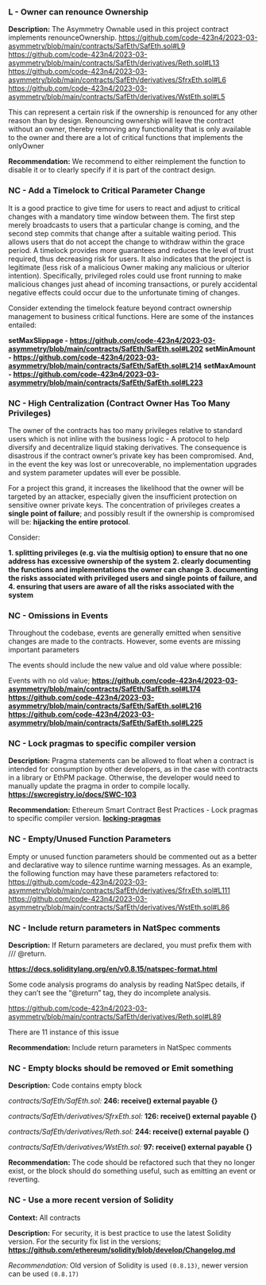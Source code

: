 ### L - Owner can renounce Ownership
**Description:**
The Asymmetry Ownable used in this project contract implements renounceOwnership.
https://github.com/code-423n4/2023-03-asymmetry/blob/main/contracts/SafEth/SafEth.sol#L9
https://github.com/code-423n4/2023-03-asymmetry/blob/main/contracts/SafEth/derivatives/Reth.sol#L13
https://github.com/code-423n4/2023-03-asymmetry/blob/main/contracts/SafEth/derivatives/SfrxEth.sol#L6
https://github.com/code-423n4/2023-03-asymmetry/blob/main/contracts/SafEth/derivatives/WstEth.sol#L5

This can represent a certain risk if the ownership is renounced for any other reason than by design. Renouncing ownership will leave the contract without an owner, thereby removing any functionality that is only available to the owner and there are a lot of critical functions that implements the onlyOwner

**Recommendation:**
We recommend to either reimplement the function to disable it or to clearly specify if it is part of the contract design.

### NC - Add a Timelock to Critical Parameter Change
It is a good practice to give time for users to react and adjust to critical changes with a mandatory time window between them. The first step merely broadcasts to users that a particular change is coming, and the second step commits that change after a suitable waiting period. This allows users that do not accept the change to withdraw within the grace period. A timelock provides more guarantees and reduces the level of trust required, thus decreasing risk for users. It also indicates that the project is legitimate (less risk of a malicious Owner making any malicious or ulterior intention). Specifically, privileged roles could use front running to make malicious changes just ahead of incoming transactions, or purely accidental negative effects could occur due to the unfortunate timing of changes.

Consider extending the timelock feature beyond contract ownership management to business critical functions. Here are some of the instances entailed:

**setMaxSlippage - https://github.com/code-423n4/2023-03-asymmetry/blob/main/contracts/SafEth/SafEth.sol#L202**
**setMinAmount - https://github.com/code-423n4/2023-03-asymmetry/blob/main/contracts/SafEth/SafEth.sol#L214**
**setMaxAmount - https://github.com/code-423n4/2023-03-asymmetry/blob/main/contracts/SafEth/SafEth.sol#L223**

### NC - High Centralization (Contract Owner Has Too Many Privileges)
The owner of the contracts has too many privileges relative to standard users which is not inline with the business logic - A protocol to help diversify and decentralize liquid staking derivatives. The consequence is disastrous if the contract owner’s private key has been compromised. And, in the event the key was lost or unrecoverable, no implementation upgrades and system parameter updates will ever be possible.

For a project this grand, it increases the likelihood that the owner will be targeted by an attacker, especially given the insufficient protection on sensitive owner private keys. The concentration of privileges creates a **single point of failure**; and possibly result if the ownership is compromised will be: **hijacking the entire protocol**.

Consider:

**1. splitting privileges (e.g. via the multisig option) to ensure that no one address has excessive ownership of the system**
**2. clearly documenting the functions and implementations the owner can change**
**3. documenting the risks associated with privileged users and single points of failure, and**
**4. ensuring that users are aware of all the risks associated with the system**

### NC - Omissions in Events
Throughout the codebase, events are generally emitted when sensitive changes are made to the contracts. However, some events are missing important parameters

The events should include the new value and old value where possible:

Events with no old value;
**https://github.com/code-423n4/2023-03-asymmetry/blob/main/contracts/SafEth/SafEth.sol#L174**
**https://github.com/code-423n4/2023-03-asymmetry/blob/main/contracts/SafEth/SafEth.sol#L216**
**https://github.com/code-423n4/2023-03-asymmetry/blob/main/contracts/SafEth/SafEth.sol#L225**

### NC - Lock pragmas to specific compiler version
**Description:**
Pragma statements can be allowed to float when a contract is intended for consumption by other developers, as in the case with contracts in a library or EthPM package. Otherwise, the developer would need to manually update the pragma in order to compile locally.
**https://swcregistry.io/docs/SWC-103**

**Recommendation:**
Ethereum Smart Contract Best Practices - Lock pragmas to specific compiler version.
**[locking-pragmas](https://consensys.github.io/smart-contract-best-practices/development-recommendations/solidity-specific/locking-pragmas/)**

### NC - Empty/Unused Function Parameters
Empty or unused function parameters should be commented out as a better and declarative way to silence runtime warning messages. As an example, the following function may have these parameters refactored to:
https://github.com/code-423n4/2023-03-asymmetry/blob/main/contracts/SafEth/derivatives/SfrxEth.sol#L111
https://github.com/code-423n4/2023-03-asymmetry/blob/main/contracts/SafEth/derivatives/WstEth.sol#L86

### NC - Include return parameters in NatSpec comments

**Description:**
If Return parameters are declared, you must prefix them with /// @return.

**https://docs.soliditylang.org/en/v0.8.15/natspec-format.html**

Some code analysis programs do analysis by reading NatSpec details, if they can’t see the “@return” tag, they do incomplete analysis.

https://github.com/code-423n4/2023-03-asymmetry/blob/main/contracts/SafEth/derivatives/Reth.sol#L89

There are 11 instance of this issue

**Recommendation:**
Include return parameters in NatSpec comments

### NC - Empty blocks should be removed or Emit something
**Description:**
Code contains empty block

*contracts/SafEth/SafEth.sol:*
  **246:     receive() external payable {}**

*contracts/SafEth/derivatives/SfrxEth.sol:*
  **126:     receive() external payable {}**

*contracts/SafEth/derivatives/Reth.sol:*
  **244:     receive() external payable {}**

*contracts/SafEth/derivatives/WstEth.sol:*
  **97:     receive() external payable {}**

**Recommendation:**
The code should be refactored such that they no longer exist, or the block should do something useful, such as emitting an event or reverting.

### NC - Use a more recent version of Solidity
**Context:**
All contracts

**Description:**
For security, it is best practice to use the latest Solidity version.
For the security fix list in the versions;
**https://github.com/ethereum/solidity/blob/develop/Changelog.md**

*Recommendation:*
Old version of Solidity is used `(0.8.13)`, newer version can be used `(0.8.17)`